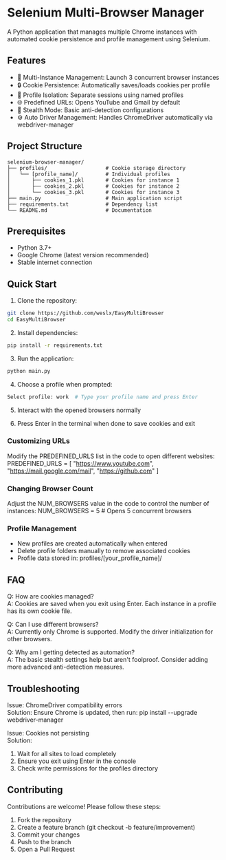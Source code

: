 # Selenium Multi-Browser Manager

A Python application that manages multiple Chrome instances with automated cookie persistence and profile management using Selenium.

## Features

- 🚀 Multi-Instance Management: Launch 3 concurrent browser instances
- 🔒 Cookie Persistence: Automatically saves/loads cookies per profile
- 👤 Profile Isolation: Separate sessions using named profiles
- 🌐 Predefined URLs: Opens YouTube and Gmail by default
- 🤖 Stealth Mode: Basic anti-detection configurations
- ⚙️ Auto Driver Management: Handles ChromeDriver automatically via webdriver-manager

## Project Structure

```
selenium-browser-manager/
├── profiles/                   # Cookie storage directory
│   └── [profile_name]/         # Individual profiles
│       ├── cookies_1.pkl       # Cookies for instance 1
│       ├── cookies_2.pkl       # Cookies for instance 2
│       └── cookies_3.pkl       # Cookies for instance 3
├── main.py                     # Main application script
├── requirements.txt            # Dependency list
└── README.md                   # Documentation
```

## Prerequisites

- Python 3.7+
- Google Chrome (latest version recommended)
- Stable internet connection

## Quick Start

1. Clone the repository:
```bash
git clone https://github.com/weslx/EasyMultiBrowser
cd EasyMultiBrowser
```

2. Install dependencies:
```bash
pip install -r requirements.txt
```

3. Run the application:
```bash
python main.py
```

4. Choose a profile when prompted:
```bash
Select profile: work  # Type your profile name and press Enter
```

5. Interact with the opened browsers normally

6. Press Enter in the terminal when done to save cookies and exit

### Customizing URLs
Modify the PREDEFINED_URLS list in the code to open different websites:
PREDEFINED_URLS = [
    "https://www.youtube.com",
    "https://mail.google.com/mail",
    "https://github.com"
]

### Changing Browser Count
Adjust the NUM_BROWSERS value in the code to control the number of instances:
NUM_BROWSERS = 5  # Opens 5 concurrent browsers

### Profile Management
- New profiles are created automatically when entered
- Delete profile folders manually to remove associated cookies
- Profile data stored in: profiles/[your_profile_name]/

## FAQ

Q: How are cookies managed?  
A: Cookies are saved when you exit using Enter. Each instance in a profile has its own cookie file.

Q: Can I use different browsers?  
A: Currently only Chrome is supported. Modify the driver initialization for other browsers.

Q: Why am I getting detected as automation?  
A: The basic stealth settings help but aren't foolproof. Consider adding more advanced anti-detection measures.

## Troubleshooting

Issue: ChromeDriver compatibility errors  
Solution: Ensure Chrome is updated, then run:
pip install --upgrade webdriver-manager

Issue: Cookies not persisting  
Solution:
1. Wait for all sites to load completely
2. Ensure you exit using Enter in the console
3. Check write permissions for the profiles directory

## Contributing

Contributions are welcome! Please follow these steps:
1. Fork the repository
2. Create a feature branch (git checkout -b feature/improvement)
3. Commit your changes
4. Push to the branch
5. Open a Pull Request